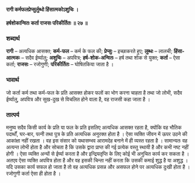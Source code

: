 #### रागी कर्मफलप्रेप्सुर्लुब्धो हिंसात्मकोऽशुचिः ।
#### हर्षशोकान्वितः कर्ता राजसः परिकीर्तितः ॥ २७ ॥

### शब्दार्थ

**रागी** – अत्यधिक आसक्त; **कर्म-फल** – कर्म के फल की; **प्रेप्सुः** – इच्छाकरते हुए; **लुब्धः** – लालची; **हिंसा-आत्मकः** – सदैव ईर्ष्यालु; **अशुचिः** – अपवित्र; **हर्ष-शोक-अन्वितः** – हर्ष तथा शोक से युक्त; **कर्ता** – ऐसा कर्ता; **राजसः** – रजोगुणी; **परिकीर्तितः** – घोषितकिया जाता है ।

### भावार्थ

जो कर्ता कर्म तथा कर्म-फल के प्रति आसक्त होकर फलों का भोग करना चाहता है तथा जो लोभी, सदैव ईर्ष्यालु, अपवित्र और सुख-दुख से विचलित होने वाला है, वह राजसी कहा जाता है ।

### तात्पर्य

मनुष्य सदैव किसी कार्य के प्रति या फल के प्रति इसलिए अत्यधिक आसक्त रहता है, क्योंकि वह भौतिक पदार्थों, घर-बार, पत्नी तथा पुत्र के प्रति अत्यधिक अनुरक्त होता है । ऐसा व्यक्ति जीवन में ऊपर उठने की आकांक्षा नहीं रखता । वह इस संसार को यथासम्भव आरामदेह बनाने में ही व्यस्त रहता है । सामान्यतः वह अत्यन्त लोभी होता है और सोचता है कि उसके द्वारा प्राप्त की गई प्रत्येक वस्तु स्थायी है और कभी नष्ट नहीं होगी । ऐसा व्यक्ति अन्यों से ईर्ष्या करता है और इन्द्रियतृप्ति के लिए कोई भी अनुचित कार्य कर सकता है । अतएव ऐसा व्यक्ति अपवित्र होता है और वह इसकी चिन्ता नहीं करता कि उसकी कमाई शुद्ध है या अशुद्ध । यदि उसका कार्य सफल हो जाता है तो वह अत्यधिक प्रसन्न और असफल होने पर अत्यधिक दुःखी होता है । रजोगुणी कर्ता ऐसा ही होता है ।